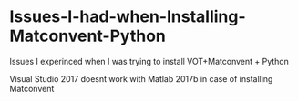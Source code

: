 # Issues-I-had-when-Installing-Matconvent-Python
Issues I experinced when I was trying to install VOT+Matconvent + Python


Visual Studio 2017 doesnt work with Matlab 2017b in case of installing Matconvent
